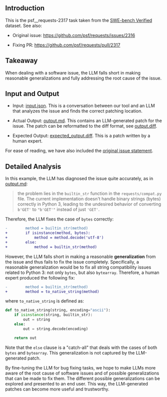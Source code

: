 ## Introduction

This is the psf\_\_requests-2317 task taken from the [SWE-bench Verified](https://openai.com/index/introducing-swe-bench-verified/) dataset. See also:

* Original issue: https://github.com/psf/requests/issues/2316

* Fixing PR: https://github.com/psf/requests/pull/2317

## Takeaway

When dealing with a software issue, the LLM falls short in making reasonable generalizations
and fully addressing the root cause of the issue.

## Input and Output

* Input: [input.json](input.json). This is a conversation between our tool and an LLM that analyzes the issue and finds the correct patching location.

* Actual Output: [output.md](output.md). This contains an LLM-generated patch for the issue. The patch can be reformatted to the diff format, see [output.diff](output.diff).

* Expected Output: [expected_output.diff](expected_output.diff). This is a patch written by a human expert.

For ease of reading, we have also included the [original issue statement](issue_statement.md).

## Detailed Analysis

In this example, the LLM has diagnosed the issue quite accurately, as in [output.md](output.md):

> the problem lies in the `builtin_str` function in the `requests/compat.py` file. The current implementation doesn't handle binary strings (bytes) correctly in Python 3, leading to the undesired behavior of converting `b'GET'` to `"b'GET'"` instead of just `'GET'`. 

Therefore, the LLM fixes the case of `bytes` correctly:

```diff
-        method = builtin_str(method)
+        if isinstance(method, bytes):
+            method = method.decode('utf-8')
+        else:
+            method = builtin_str(method)
```
However, the LLM falls short in making a reasonable **generalization** from the issue and thus
fails to fix the issue completely. Specifically, a reasonable generalization would be to fix all string
compatibility issues related to Python 3: not only `bytes`, but also `bytearray`. Therefore,
a human expert produced the following fix:

```diff
-        method = builtin_str(method)
+        method = to_native_string(method)
```

where `to_native_string` is defined as:

```python
def to_native_string(string, encoding="ascii"):
    if isinstance(string, builtin_str):
        out = string
    else:
        out = string.decode(encoding)

    return out
```

Note that the `else` clause is a "catch-all" that deals with the cases of both `bytes` and `bytearray`.
This generalization is not captured by the LLM-generated patch.

By fine-tuning the LLM for bug fixing tasks, we hope to make LLMs more aware of the root cause of
software issues and of possible generalizations that can be made to fix them. The different possible
generalizations can be explored and presented to an end user. This way, the LLM-generated patches
can become more useful and trustworthy.

